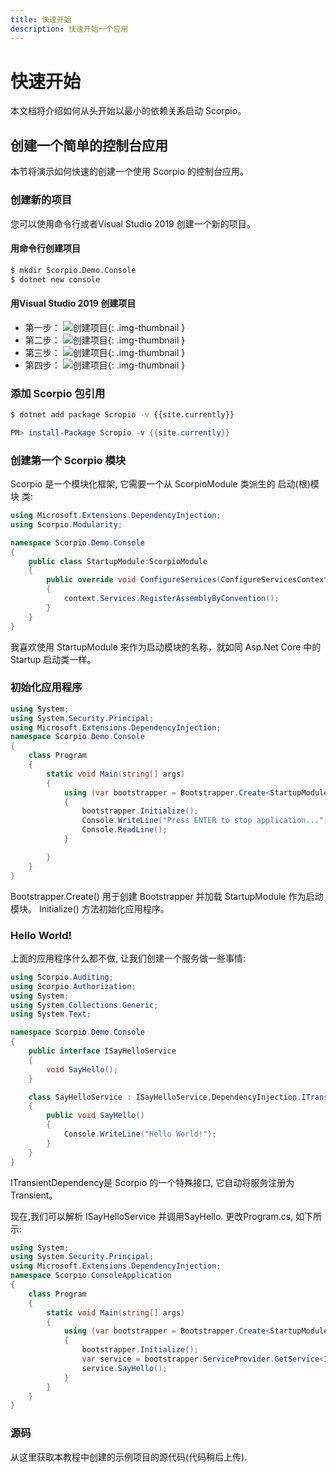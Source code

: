 ```yaml
---
title: 快速开始
description: 快速开始一个应用
---
```


# 快速开始

本文档将介绍如何从头开始以最小的依赖关系启动 Scorpio。

## 创建一个简单的控制台应用

本节将演示如何快速的创建一个使用 Scorpio 的控制台应用。

### 创建新的项目

您可以使用命令行或者Visual Studio 2019 创建一个新的项目。

#### 用命令行创建项目

``` bash
$ mkdir Scorpio.Demo.Console
$ dotnet new console
```

#### 用Visual Studio 2019 创建项目

+ 第一步：
  ![创建项目]({{site.baseurl}}/assets/img/getting-started/first-console-step1.png){: .img-thumbnail }
+ 第二步：
  ![创建项目]({{site.baseurl}}/assets/img/getting-started/first-console-step2.png){: .img-thumbnail }
+ 第三步：
  ![创建项目]({{site.baseurl}}/assets/img/getting-started/first-console-step3.png){: .img-thumbnail }
+ 第四步：
  ![创建项目]({{site.baseurl}}/assets/img/getting-started/first-console-step4.png){: .img-thumbnail }

### 添加 Scorpio 包引用

``` bash
$ dotnet add package Scropio -v {{site.currently}}
```

``` powershell
PM> install-Package Scropio -v {{site.currently}}
```

### 创建第一个 Scorpio 模块

Scorpio 是一个模块化框架, 它需要一个从 ScorpioModule 类派生的 启动(根)模块 类:

``` csharp
using Microsoft.Extensions.DependencyInjection;
using Scorpio.Modularity;

namespace Scorpio.Demo.Console
{
    public class StartupModule:ScorpioModule
    {
        public override void ConfigureServices(ConfigureServicesContext context)
        {
            context.Services.RegisterAssemblyByConvention();
        }
    }
}

```

我喜欢使用 StartupModule 来作为启动模块的名称，就如同 Asp.Net Core 中的 Startup 启动类一样。

### 初始化应用程序

``` cs
using System;
using System.Security.Principal;
using Microsoft.Extensions.DependencyInjection;
namespace Scorpio.Demo.Console
{
    class Program
    {
        static void Main(string[] args)
        {
            using (var bootstrapper = Bootstrapper.Create<StartupModule>())
            {
                bootstrapper.Initialize();
                Console.WriteLine("Press ENTER to stop application...");
                Console.ReadLine();
            }

        }
    }
}

```
Bootstrapper.Create() 用于创建 Bootstrapper 并加载 StartupModule 作为启动模块。 Initialize() 方法初始化应用程序。

### Hello World!

上面的应用程序什么都不做, 让我们创建一个服务做一些事情:

``` cs
using Scorpio.Auditing;
using Scorpio.Authorization;
using System;
using System.Collections.Generic;
using System.Text;

namespace Scorpio.Demo.Console
{
    public interface ISayHelloService
    {
        void SayHello();
    }

    class SayHelloService : ISayHelloService,DependencyInjection.ITransientDependency
    {
        public void SayHello()
        {
            Console.WriteLine("Hello World!");
        }
    }
}
```

ITransientDependency是 Scorpio 的一个特殊接口, 它自动将服务注册为Transient。

现在,我们可以解析 ISayHelloService 并调用SayHello. 更改Program.cs, 如下所示:

``` cs
using System;
using System.Security.Principal;
using Microsoft.Extensions.DependencyInjection;
namespace Scorpio.ConsoleApplication
{
    class Program
    {
        static void Main(string[] args)
        {
            using (var bootstrapper = Bootstrapper.Create<StartupModule>())
            {
                bootstrapper.Initialize();
                var service = bootstrapper.ServiceProvider.GetService<ISayHelloService>();
                service.SayHello();
            }
        }
    }
}
```



### 源码

从这里获取本教程中创建的示例项目的源代码(代码稍后上传).